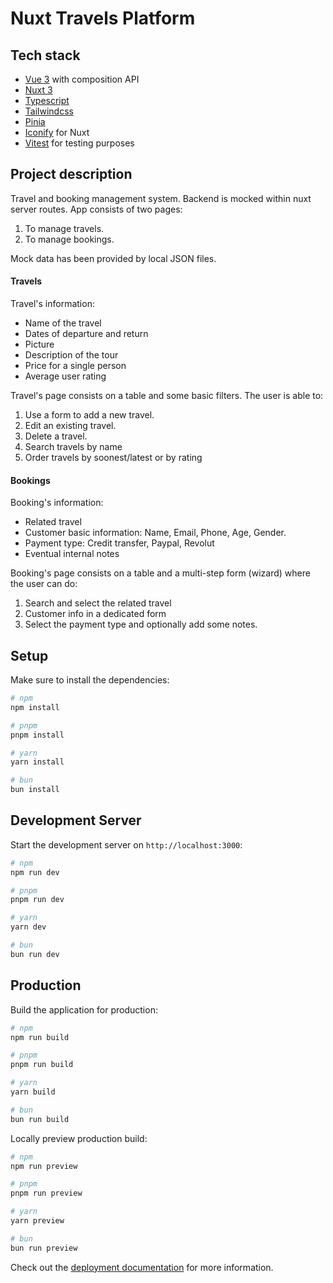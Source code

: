# Nuxt Travels Platform

## Tech stack

- [Vue 3](https://vuejs.org/) with composition API
- [Nuxt 3](https://nuxt.com/docs/getting-started/introduction)
- [Typescript](https://www.typescriptlang.org/)
- [Tailwindcss](https://tailwindcss.com/)
- [Pinia](https://pinia.vuejs.org/)
- [Iconify](https://iconify.design/) for Nuxt
- [Vitest](https://vitest.dev/) for testing purposes

## Project description

Travel and booking management system. Backend is mocked within nuxt server routes. App consists of two pages:

1. To manage travels.
2. To manage bookings.

Mock data has been provided by local JSON files.

#### Travels

Travel's information:

- Name of the travel
- Dates of departure and return
- Picture
- Description of the tour
- Price for a single person
- Average user rating

Travel's page consists on a table and some basic filters. The user is able to:

1. Use a form to add a new travel.
2. Edit an existing travel.
3. Delete a travel.
4. Search travels by name
5. Order travels by soonest/latest or by rating

#### Bookings

Booking's information:

- Related travel
- Customer basic information: Name, Email, Phone, Age, Gender.
- Payment type: Credit transfer, Paypal, Revolut
- Eventual internal notes

Booking's page consists on a table and a multi-step form (wizard) where the user can do:

1. Search and select the related travel
2. Customer info in a dedicated form
3. Select the payment type and optionally add some notes.

## Setup

Make sure to install the dependencies:

```bash
# npm
npm install

# pnpm
pnpm install

# yarn
yarn install

# bun
bun install
```

## Development Server

Start the development server on `http://localhost:3000`:

```bash
# npm
npm run dev

# pnpm
pnpm run dev

# yarn
yarn dev

# bun
bun run dev
```

## Production

Build the application for production:

```bash
# npm
npm run build

# pnpm
pnpm run build

# yarn
yarn build

# bun
bun run build
```

Locally preview production build:

```bash
# npm
npm run preview

# pnpm
pnpm run preview

# yarn
yarn preview

# bun
bun run preview
```

Check out the [deployment documentation](https://nuxt.com/docs/getting-started/deployment) for more information.
